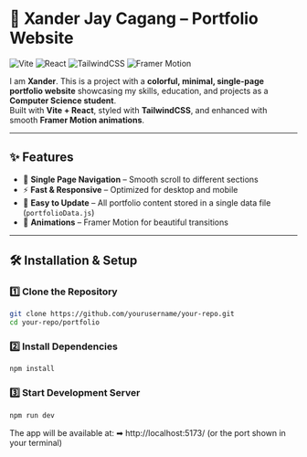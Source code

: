 # 🌸 Xander Jay Cagang – Portfolio Website

![Vite](https://img.shields.io/badge/Vite-646CFF?style=for-the-badge&logo=vite&logoColor=white)
![React](https://img.shields.io/badge/React-61DAFB?style=for-the-badge&logo=react&logoColor=black)
![TailwindCSS](https://img.shields.io/badge/TailwindCSS-38B2AC?style=for-the-badge&logo=tailwind-css&logoColor=white)
![Framer Motion](https://img.shields.io/badge/Framer_Motion-0055FF?style=for-the-badge&logo=framer&logoColor=white)

I am **Xander**. This is a project with a **colorful, minimal, single-page portfolio website** showcasing my skills, education, and projects as a **Computer Science student**.  
Built with **Vite + React**, styled with **TailwindCSS**, and enhanced with smooth **Framer Motion animations**.

---

## ✨ Features
- 📄 **Single Page Navigation** – Smooth scroll to different sections
- ⚡ **Fast & Responsive** – Optimized for desktop and mobile
- 🔄 **Easy to Update** – All portfolio content stored in a single data file (`portfolioData.js`)
- 🎥 **Animations** – Framer Motion for beautiful transitions

---

## 🛠️ Installation & Setup

### 1️⃣ Clone the Repository
```bash
git clone https://github.com/yourusername/your-repo.git
cd your-repo/portfolio
```
### 2️⃣ Install Dependencies
```bash
npm install
```

### 3️⃣ Start Development Server
```bash
npm run dev
```

The app will be available at:
➡ http://localhost:5173/ (or the port shown in your terminal)
